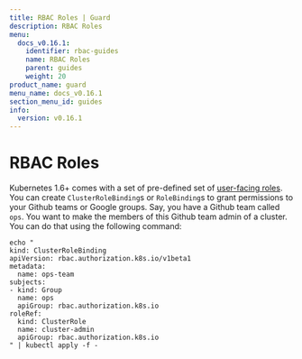 ```yaml
---
title: RBAC Roles | Guard
description: RBAC Roles
menu:
  docs_v0.16.1:
    identifier: rbac-guides
    name: RBAC Roles
    parent: guides
    weight: 20
product_name: guard
menu_name: docs_v0.16.1
section_menu_id: guides
info:
  version: v0.16.1
---
```


# RBAC Roles

Kubernetes 1.6+ comes with a set of pre-defined set of [user-facing roles](https://kubernetes.io/docs/admin/authorization/rbac/#user-facing-roles). You can create `ClusterRoleBinding`s or `RoleBinding`s to grant permissions to your Github teams or Google groups. Say, you have a Github team called `ops`. You want to make the members of this Github team admin of a cluster. You can do that using the following command:

```console
echo "
kind: ClusterRoleBinding
apiVersion: rbac.authorization.k8s.io/v1beta1
metadata:
  name: ops-team
subjects:
- kind: Group
  name: ops
  apiGroup: rbac.authorization.k8s.io
roleRef:
  kind: ClusterRole
  name: cluster-admin
  apiGroup: rbac.authorization.k8s.io
" | kubectl apply -f -
```
